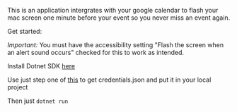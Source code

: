 ﻿This is an application intergrates with your google calendar to flash your mac screen
one minute before your event so you never miss an event again.

Get started:

*Important:* You must have the accessibility setting "Flash the screen when an alert sound occurs" checked for this to work as intended.

Install Dotnet SDK [here](https://dotnet.microsoft.com/download)

Use just step one of [this](https://developers.google.com/calendar/quickstart/dotnet) to get credentials.json and put it in your local project

Then just `dotnet run`


